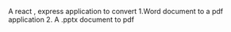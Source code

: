 A react , express application to convert
1.Word document to a pdf application
2. A .pptx document to pdf
